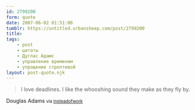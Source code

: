 ```yaml
---
id: 2799200
form: quote
date: 2007-06-02 01:51:00
tumblr: https://untitled.urbansheep.com/post/2799200
title: 
tags:
    - post
    - цитаты
    - Дуглас Адамс
    - управление временем
    - упрощение строптивой
layout: post-quote.njk
---
```


<blockquote>
I love deadlines. I like the whooshing sound they make as they fly by.
</blockquote>

Douglas Adams <small>via <a href="http://insteadofwork.net/post/2671406">insteadofwork</a></small>

